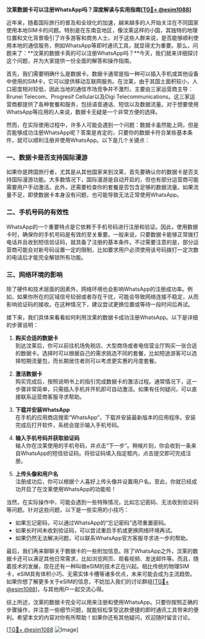 **汶莱数据卡可以注册WhatsApp吗？深度解读与实用指南[[TG💪+ @esim1088](https://t.me/s/esim1088)]**

近年来，随着国际旅行的普及和全球化的加速，越来越多的人开始关注在不同国家使用本地SIM卡的问题。特别是在东南亚地区，像汶莱这样的小国，其独特的地理位置和文化背景吸引了许多游客和商务人士。对于这些人群来说，是否能够顺利使用本地的通信服务，例如WhatsApp等即时通讯工具，就显得尤为重要。那么，问题来了：**汶莱的数据卡真的可以注册WhatsApp吗？**今天，我们就来详细探讨这个问题，并为大家提供一份全面的解答和操作指南。

首先，我们需要明确什么是数据卡。数据卡通常是指一种可以插入手机或其他设备中使用的SIM卡，它可以提供移动互联网服务。在汶莱，由于其国土面积较小，人口密度相对较低，因此当地的通信市场竞争并不激烈，主要由三家运营商主导：Brunei Telecom、Progresif Cellular以及Digi Telecommunications。这三家运营商都提供了各种套餐和服务，包括语音通话、短信以及数据流量。对于想要使用WhatsApp等应用的人来说，数据卡无疑是一个非常方便的选择。

然而，在实际使用过程中，许多人可能会遇到一个问题：数据卡虽然能上网，但是否能够成功注册WhatsApp呢？答案是肯定的，只要你的数据卡符合某些基本条件，就可以顺利注册并使用WhatsApp。以下是几个关键点：

### **一、数据卡是否支持国际漫游**
如果你是跨国旅行者，尤其是从其他国家来到汶莱，首先要确认你的数据卡是否支持国际漫游功能。大多数情况下，国际漫游是自动开启的，但也有部分运营商可能需要用户手动激活。此外，还需要检查你的套餐是否包含足够的数据流量。如果流量不足，即使数据卡本身没有问题，也可能导致无法正常使用WhatsApp。

### **二、手机号码的有效性**
WhatsApp的一个重要特点是它依赖于手机号码进行注册和验证。因此，使用数据卡时，确保你的手机号码是有效的至关重要。一般来说，只要数据卡能够正常拨打电话并且收到短信验证码，就具备了注册的基本条件。不过需要注意的是，部分运营商可能会对新号码设置一定的限制，比如要求用户必须使用该号码拨打一定次数的电话后才能完全解锁所有功能。

### **三、网络环境的影响**
除了硬件和技术层面的因素外，网络环境也会影响WhatsApp的注册成功率。例如，如果你所在的区域信号较弱或者存在干扰，可能会导致网络连接不稳定，从而影响验证码的接收。在这种情况下，建议尝试更换位置或等待一段时间后再试。

接下来，我们具体来看看如何利用汶莱的数据卡成功注册WhatsApp。以下是详细的步骤说明：

1. **购买合适的数据卡**  
   到达汶莱后，你可以前往机场免税店、大型商场或者电信营业厅购买一张合适的数据卡。选择时可以根据自己的需求挑选不同的套餐，比如短途游客可以选择短期流量包，而长期居住者则可以考虑更实惠的月度套餐。

2. **激活数据卡**  
   购买完成后，按照说明书上的指引完成数据卡的激活过程。通常情况下，这一步骤非常简单，只需插入手机并开机即可自动激活。如果有任何疑问，可以直接联系运营商客服寻求帮助。

3. **下载并安装WhatsApp**  
   在手机的应用商店搜索“WhatsApp”，下载并安装最新版本的应用程序。安装完成后打开软件，系统会提示输入手机号码。

4. **输入手机号码并获取验证码**  
   输入你在汶莱使用的手机号码，并点击“下一步”。稍候片刻，你会收到一条来自WhatsApp的短信验证码。将验证码填入指定框内，点击提交即可完成注册。

5. **上传头像和用户名**  
   注册成功后，你可以根据个人喜好上传头像并设置用户名。至此，你就已经成功开启了在汶莱使用WhatsApp的功能啦！

当然，在实际操作中，可能会遇到一些特殊情况，比如忘记密码、无法收到验证码等问题。针对这些问题，以下是一些实用的小技巧：

- 如果忘记密码，可以通过WhatsApp的“忘记密码”选项重置密码。
- 如果长时间未收到验证码，可以尝试重启手机或更换网络环境再试。
- 如果仍然无法解决问题，可以联系WhatsApp官方客服寻求进一步的帮助。

最后，我们再来聊聊关于数据卡的一些附加信息。除了WhatsApp之外，汶莱的数据卡还可以满足其他日常需求，比如浏览网页、观看视频、发送邮件等。而且，随着技术的发展，现在还有一种叫做eSIM的技术正在兴起。相比传统的物理SIM卡，eSIM具有体积小巧、无需实体卡槽等诸多优点，未来可能会成为主流趋势。如果你想了解更多关于eSIM的信息，不妨加入我们的讨论群组[[TG💪+ @esim1088](https://t.me/s/esim1088)]，与其他用户一起交流心得。

综上所述，汶莱的数据卡完全可以用来注册和使用WhatsApp。只要你按照正确的步骤操作，并注意一些细节问题，就能轻松享受这款便捷的即时通讯工具带来的便利。希望本文的内容对你有所帮助！如果你还有其他疑问，欢迎随时留言讨论。

[[TG💪+ @esim1088](https://t.me/s/esim1088) ![Image](https://i.postimg.cc/4NQfJmqS/Snipaste-2025-05-13-00-14-12.png)]
